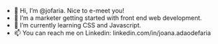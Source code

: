 - 👋 Hi, I’m @jofaria. Nice to e-meet you!
- 👀 I’m a marketer getting started with front end web development.
- 🌱 I’m currently learning CSS and Javascript.
- 📫 You can reach me on Linkedin: linkedin.com/in/joana.adaodefaria

<!---
jofaria/jofaria is a ✨ special ✨ repository because its `README.md` (this file) appears on your GitHub profile.
You can click the Preview link to take a look at your changes.
--->
